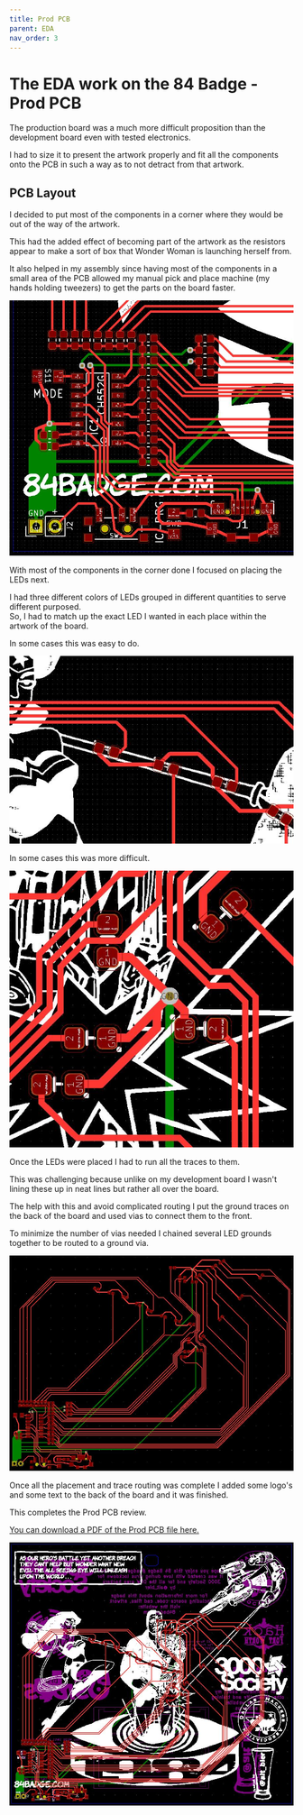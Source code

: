 ```yaml
---
title: Prod PCB
parent: EDA
nav_order: 3
---
```


# The EDA work on the 84 Badge - Prod PCB

The production board was a much more difficult proposition than the development board even with tested electronics.

I had to size it to present the artwork properly and fit all the components onto the PCB in such a way as to not detract from that artwork.

## PCB Layout

I decided to put most of the components in a corner where they would be out of the way of the artwork.

This had the added effect of becoming part of the artwork as the resistors appear to make a sort of box that Wonder Woman is launching herself from.

It also helped in my assembly since having most of the components in a small area of the PCB allowed my manual pick and place machine (my hands holding tweezers) to get the parts on the board faster.

![Prod_PCB1](Prod_PCB1.JPG)

With most of the components in the corner done I focused on placing the LEDs next.

I had three different colors of LEDs grouped in different quantities to serve different purposed.  
So, I had to match up the exact LED I wanted in each place within the artwork of the board.

In some cases this was easy to do.

![Prod_PCB3](Prod_PCB3.JPG)

In some cases this was more difficult.

![Prod_PCB2](Prod_PCB2.JPG)

Once the LEDs were placed I had to run all the traces to them.

This was challenging because unlike on my development board I wasn't lining these up in neat lines but rather all over the board.

The help with this and avoid complicated routing I put the ground traces on the back of the board and used vias to connect them to the front.

To minimize the number of vias needed I chained several LED grounds together to be routed to a ground via.

![Prod_PCB4](Prod_PCB4.JPG)

Once all the placement and trace routing was complete I added some logo's and some text to the back of the board and it was finished.

This completes the Prod PCB review.

[You can download a PDF of the Prod PCB file here.](https://github.com/gowenrw/84_Badge/raw/master/eda/prod/snapshots/84badge_prod_pcb.pdf)

![Prod_PCB5](Prod_PCB5.JPG)
